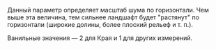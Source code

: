 Данный параметр определяет масштаб шума по горизонтали. Чем выше эта величина, тем сильнее ландшафт будет "растянут" по горизонтали (широкие долины, более плоский рельеф и т. п.).

Ванильные значения — 2 для Края и 1 для других измерений.
